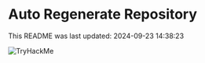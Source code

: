# Auto Regenerate Repository

This README was last updated: 2024-09-23 14:38:23

 ![TryHackMe](https://tryhackme.com/badge/533634)